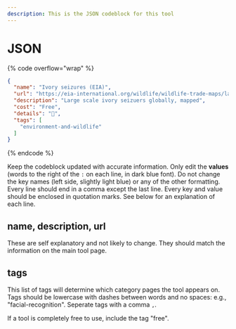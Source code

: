 ```yaml
---
description: This is the JSON codeblock for this tool
---
```


# JSON

{% code overflow="wrap" %}
```json
{
  "name": "Ivory seizures (EIA)",
  "url": "https://eia-international.org/wildlife/wildlife-trade-maps/large-scale-elephant-ivory-seizures/",
  "description": "Large scale ivory seizuers globally, mapped",
  "cost": "Free",
  "details": "🐘",
  "tags": [
    "environment-and-wildlife"
  ]
}
```
{% endcode %}

Keep the codeblock updated with accurate information. Only edit the **values** (words to the right of the `:` on each line, in dark blue font). Do not change the key names (left side, slightly light blue) or any of the other formatting. Every line should end in a comma except the last line. Every key and value should be enclosed in quotation marks. See below for an explanation of each line.&#x20;

## name, description, url

These are self explanatory and not likely to change. They should match the information on the main tool page.

## tags

This list of tags will determine which category pages the tool appears on. Tags should be lowercase with dashes between words and no spaces: e.g., "facial-recognition". Seperate tags with a comma `,`.

If a tool is completely free to use, include the tag "free".


